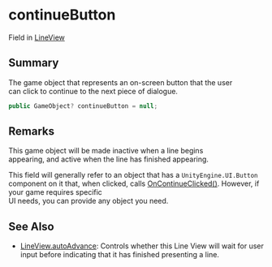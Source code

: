 # continueButton

Field in [LineView](yarn.unity.legacy.lineview.md)

## Summary

The game object that represents an on-screen button that the user\
can click to continue to the next piece of dialogue.

```csharp
public GameObject? continueButton = null;
```

## Remarks

This game object will be made inactive when a line begins\
appearing, and active when the line has finished appearing.

This field will generally refer to an object that has a `UnityEngine.UI.Button` component on it that, when clicked, calls [OnContinueClicked()](yarn.unity.legacy.lineview.oncontinueclicked.md). However, if your game requires specific\
UI needs, you can provide any object you need.

## See Also

* [LineView.autoAdvance](yarn.unity.legacy.lineview.autoadvance.md): Controls whether this Line View will wait for user input before indicating that it has finished presenting a line.
